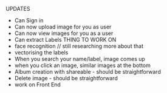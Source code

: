 UPDATES
- Can Sign in
- Can now upload image for you as user
- Can now view images for you as a user
- Can extract Labels
THING TO WORK ON
- face recognition // still researching more about that
- vectorising the labels
- When you search your name/label, image comes up
- when you click an image, similar images at the bottom
- Album creation with shareable - should be straightforward
- Delete image - should be straightforward
- work on Front End
